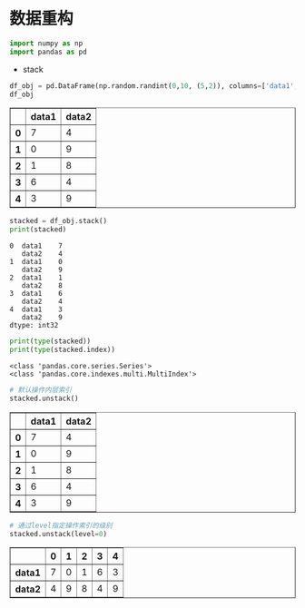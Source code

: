 
# 数据重构


```python
import numpy as np
import pandas as pd
```

* stack


```python
df_obj = pd.DataFrame(np.random.randint(0,10, (5,2)), columns=['data1', 'data2'])
df_obj
```




<div>
<style>
    .dataframe thead tr:only-child th {
        text-align: right;
    }

    .dataframe thead th {
        text-align: left;
    }

    .dataframe tbody tr th {
        vertical-align: top;
    }
</style>
<table border="1" class="dataframe">
  <thead>
    <tr style="text-align: right;">
      <th></th>
      <th>data1</th>
      <th>data2</th>
    </tr>
  </thead>
  <tbody>
    <tr>
      <th>0</th>
      <td>7</td>
      <td>4</td>
    </tr>
    <tr>
      <th>1</th>
      <td>0</td>
      <td>9</td>
    </tr>
    <tr>
      <th>2</th>
      <td>1</td>
      <td>8</td>
    </tr>
    <tr>
      <th>3</th>
      <td>6</td>
      <td>4</td>
    </tr>
    <tr>
      <th>4</th>
      <td>3</td>
      <td>9</td>
    </tr>
  </tbody>
</table>
</div>




```python
stacked = df_obj.stack()
print(stacked)
```

    0  data1    7
       data2    4
    1  data1    0
       data2    9
    2  data1    1
       data2    8
    3  data1    6
       data2    4
    4  data1    3
       data2    9
    dtype: int32
    


```python
print(type(stacked))
print(type(stacked.index))
```

    <class 'pandas.core.series.Series'>
    <class 'pandas.core.indexes.multi.MultiIndex'>
    


```python
# 默认操作内层索引
stacked.unstack()
```




<div>
<style>
    .dataframe thead tr:only-child th {
        text-align: right;
    }

    .dataframe thead th {
        text-align: left;
    }

    .dataframe tbody tr th {
        vertical-align: top;
    }
</style>
<table border="1" class="dataframe">
  <thead>
    <tr style="text-align: right;">
      <th></th>
      <th>data1</th>
      <th>data2</th>
    </tr>
  </thead>
  <tbody>
    <tr>
      <th>0</th>
      <td>7</td>
      <td>4</td>
    </tr>
    <tr>
      <th>1</th>
      <td>0</td>
      <td>9</td>
    </tr>
    <tr>
      <th>2</th>
      <td>1</td>
      <td>8</td>
    </tr>
    <tr>
      <th>3</th>
      <td>6</td>
      <td>4</td>
    </tr>
    <tr>
      <th>4</th>
      <td>3</td>
      <td>9</td>
    </tr>
  </tbody>
</table>
</div>




```python
# 通过level指定操作索引的级别
stacked.unstack(level=0)
```




<div>
<style>
    .dataframe thead tr:only-child th {
        text-align: right;
    }

    .dataframe thead th {
        text-align: left;
    }

    .dataframe tbody tr th {
        vertical-align: top;
    }
</style>
<table border="1" class="dataframe">
  <thead>
    <tr style="text-align: right;">
      <th></th>
      <th>0</th>
      <th>1</th>
      <th>2</th>
      <th>3</th>
      <th>4</th>
    </tr>
  </thead>
  <tbody>
    <tr>
      <th>data1</th>
      <td>7</td>
      <td>0</td>
      <td>1</td>
      <td>6</td>
      <td>3</td>
    </tr>
    <tr>
      <th>data2</th>
      <td>4</td>
      <td>9</td>
      <td>8</td>
      <td>4</td>
      <td>9</td>
    </tr>
  </tbody>
</table>
</div>




```python

```
